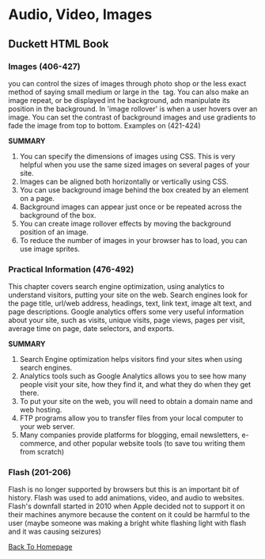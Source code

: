# Audio, Video, Images

## Duckett HTML Book

### Images (406-427)

you can control the sizes of images through photo shop or the less exact method of saying small medium or large in the <img> tag. You can also make an image repeat, or be displayed int he background, adn manipulate its position in the background. In 'image rollover' is when a user hovers over an image. You can set the contrast of background images and use gradients to fade the image from top to bottom. Examples on (421-424)
<br>

**SUMMARY**
<br>

1. You can specify the dimensions of images using CSS. This is very helpful when you use the same sized images on several pages of your site.
2. Images can be aligned both horizontally or vertically using CSS.
3. You can use background image behind the box created by an element on a page. 
4. Background images can appear just once or be repeated across the background of the box.
5. You can create image rollover effects by moving the background position of an image.
6. To reduce the number of images in your browser has to load, you can use image sprites. 

### Practical Information (476-492)

This chapter covers search engine optimization, using analytics to understand visitors, putting your site on the web. Search engines look for the page title, url/web address, headings, text, link text, image alt text, and page descriptions. Google analytics offers some very useful information about your site, such as visits, unique visits, page views, pages per visit, average time on page, date selectors, and exports.
<br>

**SUMMARY**
<br>

1. Search Engine optimization helps visitors find your sites when using search engines.
2. Analytics tools such as Google Analytics allows you to see how many people visit your site, how they find it, and what they do when they get there.
3. To put your site on the web, you will need to obtain a domain name and web hosting.
4. FTP programs allow you to transfer files from your local computer to your web server.
5. Many companies provide platforms for blogging, email newsletters, e-commerce, and other popular website tools (to save tou writing them from scratch)

### Flash (201-206)

Flash is no longer supported by browsers but this is an important bit of history. Flash was used to add animations, video, and audio to websites. Flash's downfall started in 2010 when Apple decided not to support it on their machines anymore because the content on it could be harmful to the user (maybe someone was making a bright white flashing light with flash and it was causing seizures)


[Back To Homepage](https://leethomas13.github.io/201-reading-notes/)
